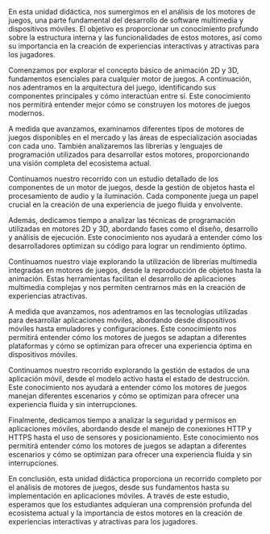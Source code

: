En esta unidad didáctica, nos sumergimos en el análisis de los motores de juegos, una parte fundamental del desarrollo de software multimedia y dispositivos móviles. El objetivo es proporcionar un conocimiento profundo sobre la estructura interna y las funcionalidades de estos motores, así como su importancia en la creación de experiencias interactivas y atractivas para los jugadores.

Comenzamos por explorar el concepto básico de animación 2D y 3D, fundamentos esenciales para cualquier motor de juegos. A continuación, nos adentramos en la arquitectura del juego, identificando sus componentes principales y cómo interactúan entre sí. Este conocimiento nos permitirá entender mejor cómo se construyen los motores de juegos modernos.

A medida que avanzamos, examinamos diferentes tipos de motores de juegos disponibles en el mercado y las áreas de especialización asociadas con cada uno. También analizaremos las librerías y lenguajes de programación utilizados para desarrollar estos motores, proporcionando una visión completa del ecosistema actual.

Continuamos nuestro recorrido con un estudio detallado de los componentes de un motor de juegos, desde la gestión de objetos hasta el procesamiento de audio y la iluminación. Cada componente juega un papel crucial en la creación de una experiencia de juego fluida y envolvente.

Además, dedicamos tiempo a analizar las técnicas de programación utilizadas en motores 2D y 3D, abordando fases como el diseño, desarrollo y análisis de ejecución. Este conocimiento nos ayudará a entender cómo los desarrolladores optimizan su código para lograr un rendimiento óptimo.

Continuamos nuestro viaje explorando la utilización de librerías multimedia integradas en motores de juegos, desde la reproducción de objetos hasta la animación. Estas herramientas facilitan el desarrollo de aplicaciones multimedia complejas y nos permiten centrarnos más en la creación de experiencias atractivas.

A medida que avanzamos, nos adentramos en las tecnologías utilizadas para desarrollar aplicaciones móviles, abordando desde dispositivos móviles hasta emuladores y configuraciones. Este conocimiento nos permitirá entender cómo los motores de juegos se adaptan a diferentes plataformas y cómo se optimizan para ofrecer una experiencia óptima en dispositivos móviles.

Continuamos nuestro recorrido explorando la gestión de estados de una aplicación móvil, desde el modelo activo hasta el estado de destrucción. Este conocimiento nos ayudará a entender cómo los motores de juegos manejan diferentes escenarios y cómo se optimizan para ofrecer una experiencia fluida y sin interrupciones.

Finalmente, dedicamos tiempo a analizar la seguridad y permisos en aplicaciones móviles, abordando desde el manejo de conexiones HTTP y HTTPS hasta el uso de sensores y posicionamiento. Este conocimiento nos permitirá entender cómo los motores de juegos se adaptan a diferentes escenarios y cómo se optimizan para ofrecer una experiencia fluida y sin interrupciones.

En conclusión, esta unidad didáctica proporciona un recorrido completo por el análisis de motores de juegos, desde sus fundamentos hasta su implementación en aplicaciones móviles. A través de este estudio, esperamos que los estudiantes adquieran una comprensión profunda del ecosistema actual y la importancia de estos motores en la creación de experiencias interactivas y atractivas para los jugadores.
